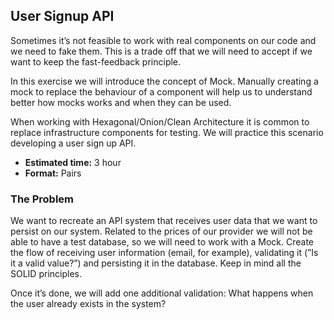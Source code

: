 ## User Signup API

Sometimes it’s not feasible to work with real components on our code and we need to fake them. This is a trade off that we will need to accept if we want to keep the fast-feedback principle.

In this exercise we will introduce the concept of Mock. Manually creating a mock to replace the behaviour of a component will help us to understand better how mocks works and when they can be used.

When working with Hexagonal/Onion/Clean Architecture it is common to replace infrastructure components for testing. We will practice this scenario developing a user sign up API.

- **Estimated time:** 3 hour
- **Format:** Pairs

### The Problem

We want to recreate an API system that receives user data that we want to persist on our system. Related to the prices of our provider we will not be able to have a test database, so we will need to work with a Mock. Create the flow of receiving user information (email, for example), validating it (”Is it a valid value?”) and persisting it in the database. Keep in mind all the SOLID principles.

Once it’s done, we will add one additional validation: What happens when the user already exists in the system?

